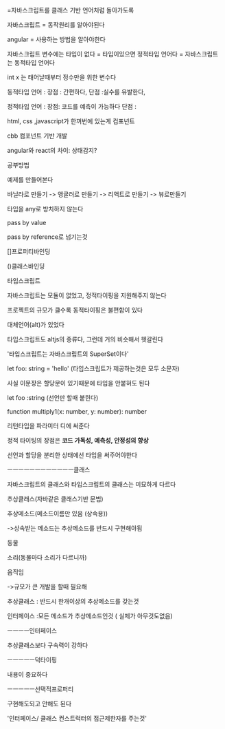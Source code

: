 
=자바스크립트를 클래스 기반 언어처럼 돌아가도록

자바스크립트 = 동작원리를 알아야된다

angular = 사용하는 방법을 알아야한다

자바스크립트 변수에는 타입이 없다 = 타입이있으면 정적타입 언어다 = 자바스크립트는 동적타입 언어다

int x 는 태어날때부터 정수만을 위한 변수다

동적타입 언어 : 장점 : 간편하다, 단점 :실수를 유발한다,

정적타입 언어 : 장점: 코드를 예측이 가능하다 단점 :

html, css ,javascript가 한꺼번에 있는게 컴포넌트

cbb 컴포넌트 기반 개발

angular와 react의 차이: 상태감지?

공부방법

예제를 만들어본다

바닐라로 만들기 -> 앵귤러로 만들기 -> 리액트로 만들기 -> 뷰로만들기

타입을 any로 방치하지 않는다

pass by value

pass by reference로 넘기는것

[]프로퍼티바인딩

()클래스바인딩

타입스크립트

자바스크립트는 모듈이 없었고, 정적타이핑을 지원해주지 않는다

프로젝트의 규모가 클수록 동적타이핑은 불편함이 있다

대체언어(alt)가 있었다

타입스크립트도 altjs의 종류다, 그런데 거의 비슷해서 헷갈린다

'타입스크립트는 자바스크립트의 SuperSet이다'

let foo: string = 'hello' (타입스크립트가 제공하는것은 모두 소문자)

사실 이문장은 할당문이 있기때문에 타입을 안붙혀도 된다

let foo :string (선언만 할때 붙힌다)

function multiply1(x: number, y: number): number

리턴타입을 파라미터 디에 써준다

정적 타이팅의 장점은 **코드 가독성, 예측성, 안정성의 향상**

선언과 할당을 분리한 상태에선 타입을 써주어야한다

ㅡㅡㅡㅡㅡㅡㅡㅡㅡㅡㅡㅡ클래스

자바스크립트의 클래스와 타입스크립트의 클래스는 미묘하게 다르다

추상클래스(자바같은 클래스기반 문법)

추상메소드(메소드이름만 있음 (상속용))

->상속받는 메소드는 추상메소드를 반드시 구현해야됨

동물

소리(동물마다 소리가 다르니까)

움직임

->규모가 큰 개발을 할때 필요해

추상클래스 : 반드시 한개이상의 추상메소드를 갖는것

인터페이스 :모든 메소드가 추상메소드인것 ( 실체가 아무것도없음)

ㅡㅡㅡㅡ인터페이스

추상클래스보다 구속력이 강하다

ㅡㅡㅡㅡㅡ덕타이핑

내용이 중요하다

ㅡㅡㅡㅡㅡ선택적프로퍼티

구현해도되고 안해도 된다

'인터페이스/ 클래스 컨스트럭터의 접근제한자를 주는것'


